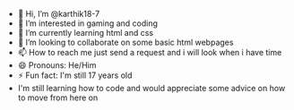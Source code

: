 - 👋 Hi, I’m @karthik18-7
- 👀 I’m interested in gaming and coding
- 🌱 I’m currently learning html and css
- 💞️ I’m looking to collaborate on some basic html webpages
- 📫 How to reach me just send a request and i will look when i have time
- 😄 Pronouns: He/Him
- ⚡ Fun fact: I'm still 17 years old
- I'm still learning how to code and would appreciate some advice on how to move from here on

<!---
karthik18-7/karthik18-7 is a ✨ special ✨ repository because its `README.md` (this file) appears on your GitHub profile.
You can click the Preview link to take a look at your changes.
--->
